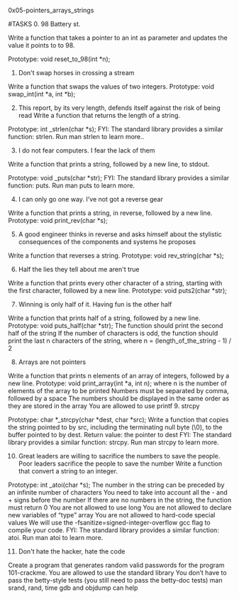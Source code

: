 0x05-pointers_arrays_strings

#TASKS
0. 98 Battery st.

Write a function that takes a pointer to an int as parameter
 and updates the value it points to to 98.

Prototype: void reset_to_98(int *n);

1. Don't swap horses in crossing a stream

Write a function that swaps the values of two integers.
Prototype: void swap_int(int *a, int *b);

2. This report, by its very length, defends itself
 against the risk of being read
Write a function that returns the length of a string.

Prototype: int _strlen(char *s); FYI: The standard library
 provides a similar function: strlen. Run man strlen to learn more..

3. I do not fear computers. I fear the lack of them

Write a function that prints a string, followed by a new line, to stdout.

Prototype: void _puts(char *str); FYI: The standard library provides a
 similar function: puts. Run man puts to learn more.

4. I can only go one way. I've not got a reverse gear

Write a function that prints a string, in reverse, followed by a new line.
Prototype: void print_rev(char *s);

5. A good engineer thinks in reverse and asks himself about the stylistic
 consequences of the components and systems he proposes

Write a function that reverses a string.
Prototype: void rev_string(char *s);

6. Half the lies they tell about me aren't true

Write a function that prints every other character of a string,
 starting with the first character, followed by a new line.
Prototype: void puts2(char *str);

7. Winning is only half of it. Having fun is the other half

Write a function that prints half of a string, followed by a new line.
Prototype: void puts_half(char *str); The function should print the second
 half of the string If the number of characters is odd, the function should
 print the last n characters of the string, where n = (length_of_the_string - 1) / 2

8. Arrays are not pointers

Write a function that prints n elements of an array of integers,
 followed by a new line.
Prototype: void print_array(int *a, int n); where n is the number
 of elements of the array to be printed Numbers must be separated
 by comma, followed by a space The numbers should be displayed in
 the same order as they are stored in the array You are allowed to use printf
9. strcpy

Prototype: char *_strcpy(char *dest, char *src); Write a function that copies
 the string pointed to by src, including the terminating null byte (\0),
 to the buffer pointed to by dest.
Return value: the pointer to dest FYI: The standard library provides
 a similar function: strcpy. Run man strcpy to learn more.

10. Great leaders are willing to sacrifice the numbers to save the people.
 Poor leaders sacrifice the people to save the number Write a function
 that convert a string to an integer.

Prototype: int _atoi(char *s); The number in the string can be preceded
 by an infinite number of characters You need to take into account all
 the - and + signs before the number If there are no numbers in the string,
 the function must return 0 You are not allowed to use long You are not allowed
 to declare new variables of “type” array You are not allowed to hard-code
 special values We will use the 
-fsanitize=signed-integer-overflow gcc flag to compile your code.
 FYI: The standard library provides a similar function: atoi. Run man atoi to learn more.

11. Don't hate the hacker, hate the code

Create a program that generates random valid passwords for the program 101-crackme.
You are allowed to use the standard library You don’t have to pass the betty-style
 tests (you still need to pass the betty-doc tests) man srand, rand, time gdb and objdump can help

